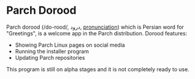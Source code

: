 # Parch Dorood

Parch dorood (/do-rood/, درود, [pronunciation](https://www.youtube.com/watch?v=SKdVvnzQl8Y))
which is Persian word for "Greetings", is a welcome app in the Parch distribution.
Dorood features:

+ Showing Parch Linux pages on social media
+ Running the installer program
+ Updating Parch repositories

This program is still on alpha stages and it is not completely ready to use.
